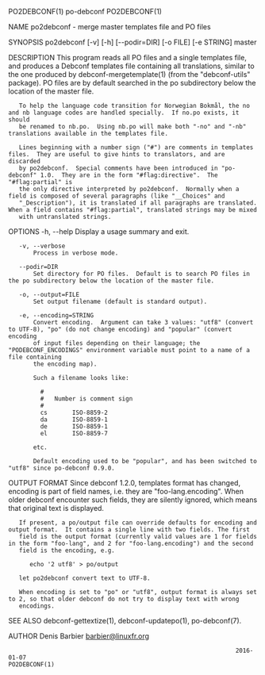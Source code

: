 PO2DEBCONF(1)                                                       po-debconf                                                       PO2DEBCONF(1)

NAME
       po2debconf - merge master templates file and PO files

SYNOPSIS
       po2debconf [-v] [-h] [--podir=DIR] [-o FILE] [-e STRING] master

DESCRIPTION
       This program reads all PO files and a single templates file, and produces a Debconf templates file containing all translations, similar to
       the one produced by debconf-mergetemplate(1) (from the "debconf-utils" package).  PO files are by default searched in the po subdirectory
       below the location of the master file.

       To help the language code transition for Norwegian Bokmål, the no and nb language codes are handled specially.  If no.po exists, it should
       be renamed to nb.po.  Using nb.po will make both "-no" and "-nb" translations available in the templates file.

       Lines beginning with a number sign ("#") are comments in templates files.  They are useful to give hints to translators, and are discarded
       by po2debconf.  Special comments have been introduced in "po-debconf" 1.0.  They are in the form "#flag:directive".  The "#flag:partial" is
       the only directive interpreted by po2debconf.  Normally when a field is composed of several paragraphs (like "__Choices" and
       "_Description"), it is translated if all paragraphs are translated.  When a field contains "#flag:partial", translated strings may be mixed
       with untranslated strings.

OPTIONS
       -h, --help
           Display a usage summary and exit.

       -v, --verbose
           Process in verbose mode.

       --podir=DIR
           Set directory for PO files.  Default is to search PO files in the po subdirectory below the location of the master file.

       -o, --output=FILE
           Set output filename (default is standard output).

       -e, --encoding=STRING
           Convert encoding.  Argument can take 3 values: "utf8" (convert to UTF-8), "po" (do not change encoding) and "popular" (convert encoding
           of input files depending on their language; the "PODEBCONF_ENCODINGS" environment variable must point to a name of a file containing
           the encoding map).

           Such a filename looks like:

             #
             #   Number is comment sign
             #
             cs       ISO-8859-2
             da       ISO-8859-1
             de       ISO-8859-1
             el       ISO-8859-7

           etc.

           Default encoding used to be "popular", and has been switched to "utf8" since po-debconf 0.9.0.

OUTPUT FORMAT
       Since debconf 1.2.0, templates format has changed, encoding is part of field names, i.e. they are "foo-lang.encoding".  When older debconf
       encounter such fields, they are silently ignored, which means that original text is displayed.

       If present, a po/output file can override defaults for encoding and output format.  It contains a single line with two fields. The first
       field is the output format (currently valid values are 1 for fields in the form "foo-lang", and 2 for "foo-lang.encoding") and the second
       field is the encoding, e.g.

          echo '2 utf8' > po/output

       let po2debconf convert text to UTF-8.

       When encoding is set to "po" or "utf8", output format is always set to 2, so that older debconf do not try to display text with wrong
       encodings.

SEE ALSO
       debconf-gettextize(1), debconf-updatepo(1), po-debconf(7).

AUTHOR
         Denis Barbier <barbier@linuxfr.org>

                                                                    2016-01-07                                                       PO2DEBCONF(1)
